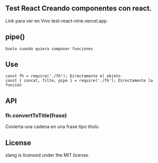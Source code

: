 Test React
Creando componentes con react.
---------------------------------------------------------------------------------------------------
Link para ver en Vivo
test-react-nine.vercel.app

## pipe()
    Uselo cuando quiera componer funciones

## Use
    const fh = require('./fh'); Directamente el objeto
    const { concat, filte, pipe } = require('./fh'); Directamente la función

## API

### fh.convertToTitle(frase)
Covierta una cadena en una frase tipo titulo.
     
## License

slang is licensed under the MIT license.

